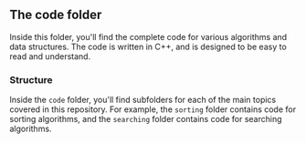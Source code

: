 ## The code folder

Inside this folder, you'll find the complete code for various algorithms and data structures. The code is written in C++, and is designed to be easy to read and understand.

### Structure

Inside the `code` folder, you'll find subfolders for each of the main topics covered in this repository. For example, the `sorting` folder contains code for sorting algorithms, and the `searching` folder contains code for searching algorithms.
